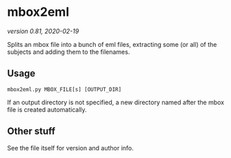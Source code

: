 # mbox2eml

_version 0.81, 2020-02-19_

Splits an mbox file into a bunch of eml files, extracting some (or all) of the
subjects and adding them to the filenames.

## Usage
`mbox2eml.py MBOX_FILE[s] [OUTPUT_DIR]`

If an output directory is not specified, a new directory named after the mbox
file is created automatically.

## Other stuff
See the file itself for version and author info.
